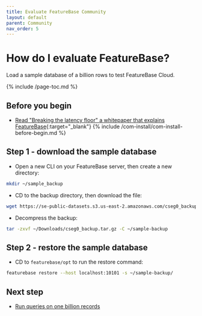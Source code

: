 ```yaml
---
title: Evaluate FeatureBase Community
layout: default
parent: Community
nav_order: 5
---
```


# How do I evaluate FeatureBase?

Load a sample database of a billion rows to test FeatureBase Cloud.

{% include /page-toc.md %}

## Before you begin

* [Read "Breaking the latency floor" a whitepaper that explains FeatureBase](https://www.featurebase.com/blog/breaking-the-latency-floor-white-paper){:target="_blank"}
{% include /com-install/com-install-before-begin.md %}

## Step 1 - download the sample database

* Open a new CLI on your FeatureBase server, then create a new directory:
```sh
mkdir ~/sample_backup
```
* CD to the backup directory, then download the file:
```sh
wget https://se-public-datasets.s3.us-east-2.amazonaws.com/cseg0_backup.tar.gz
```

* Decompress the backup:
```sh
tar -zxvf ~/Downloads/cseg0_backup.tar.gz -C ~/sample-backup
```

## Step 2 - restore the sample database

* CD to `featurebase/opt` to run the restore command:
```sh
featurebase restore --host localhost:10101 -s ~/sample-backup/
```

## Next step

* [Run queries on one billion records](/docs/sql-guide/examples/sql-eg-select/sql-eg-select-sample-db)
